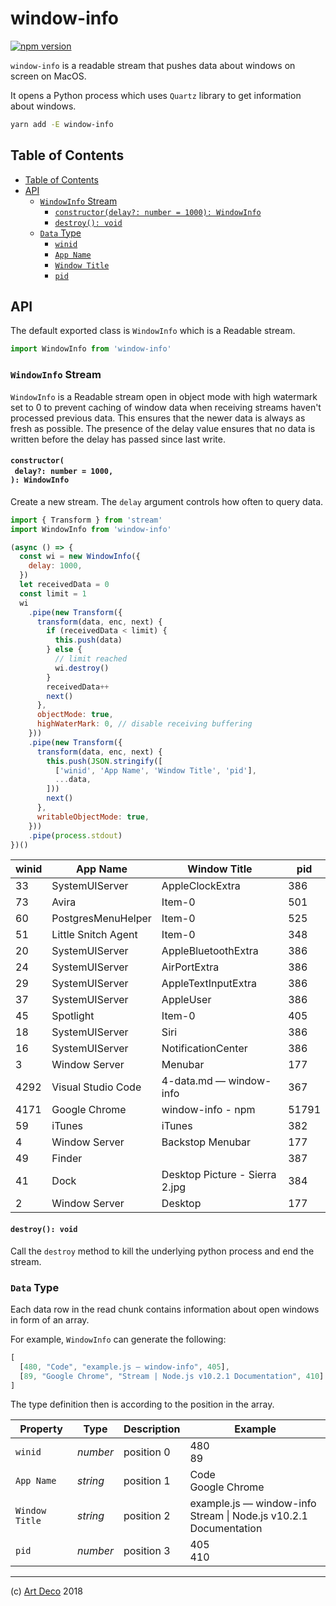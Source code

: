 # window-info

[![npm version](https://badge.fury.io/js/window-info.svg)](https://npmjs.org/package/window-info)

`window-info` is a readable stream that pushes data about windows on screen on MacOS.

It opens a Python process which uses `Quartz` library to get information about windows.

```sh
yarn add -E window-info
```

## Table of Contents

- [Table of Contents](#table-of-contents)
- [API](#api)
  * [`WindowInfo` Stream](#windowinfo-stream)
    * [`constructor(delay?: number = 1000): WindowInfo`](#constructordelay-number--1000-windowinfo)
    * [`destroy(): void`](#destroy-void)
  * [`Data` Type](#data-type)
    * [<code>winid</code>](#winid)
    * [<code>App Name</code>](#app-name)
    * [<code>Window Title</code>](#window-title)
    * [<code>pid</code>](#pid)

## API

The default exported class is `WindowInfo` which is a Readable stream.

```js
import WindowInfo from 'window-info'
```

### `WindowInfo` Stream

`WindowInfo` is a Readable stream open in object mode with high watermark set to 0 to prevent caching of window data when receiving streams haven't processed previous data. This ensures that the newer data is always as fresh as possible. The presence of the delay value ensures that no data is written before the delay has passed since last write.


#### `constructor(`<br/>&nbsp;&nbsp;`delay?: number = 1000,`<br/>`): WindowInfo`

Create a new stream. The `delay` argument controls how often to query data.

```javascript
import { Transform } from 'stream'
import WindowInfo from 'window-info'

(async () => {
  const wi = new WindowInfo({
    delay: 1000,
  })
  let receivedData = 0
  const limit = 1
  wi
    .pipe(new Transform({
      transform(data, enc, next) {
        if (receivedData < limit) {
          this.push(data)
        } else {
          // limit reached
          wi.destroy()
        }
        receivedData++
        next()
      },
      objectMode: true,
      highWaterMark: 0, // disable receiving buffering
    }))
    .pipe(new Transform({
      transform(data, enc, next) {
        this.push(JSON.stringify([
          ['winid', 'App Name', 'Window Title', 'pid'],
          ...data,
        ]))
        next()
      },
      writableObjectMode: true,
    }))
    .pipe(process.stdout)
})()
```

| winid | App Name | Window Title | pid |
| ----- | -------- | ------------ | --- |
| 33 | SystemUIServer | AppleClockExtra | 386 |
| 73 | Avira | Item-0 | 501 |
| 60 | PostgresMenuHelper | Item-0 | 525 |
| 51 | Little Snitch Agent | Item-0 | 348 |
| 20 | SystemUIServer | AppleBluetoothExtra | 386 |
| 24 | SystemUIServer | AirPortExtra | 386 |
| 29 | SystemUIServer | AppleTextInputExtra | 386 |
| 37 | SystemUIServer | AppleUser | 386 |
| 45 | Spotlight | Item-0 | 405 |
| 18 | SystemUIServer | Siri | 386 |
| 16 | SystemUIServer | NotificationCenter | 386 |
| 3 | Window Server | Menubar | 177 |
| 4292 | Visual Studio Code | 4-data.md — window-info | 367 |
| 4171 | Google Chrome | window-info - npm | 51791 |
| 59 | iTunes | iTunes | 382 |
| 4 | Window Server | Backstop Menubar | 177 |
| 49 | Finder |  | 387 |
| 41 | Dock | Desktop Picture - Sierra 2.jpg | 384 |
| 2 | Window Server | Desktop | 177 |

#### `destroy(): void`

Call the `destroy` method to kill the underlying python process and end the stream.

### `Data` Type

Each data row in the read chunk contains information about open windows in form of an array.

For example, `WindowInfo` can generate the following:

```js
[
  [480, "Code", "example.js — window-info", 405],
  [89, "Google Chrome", "Stream | Node.js v10.2.1 Documentation", 410]
]
```

The type definition then is according to the position in the array.

<table>
 <thead>
  <tr>
   <th>Property</th>
   <th>Type</th>
   <th>Description</th>
   <th>Example</th>
  </tr>
 </thead>
 <tbody>
   <tr>
  <td><a name="winid"><code>winid</code></a></td>
  <td><em>number</em></td>
  <td>position 0</td>
  <td>480<br/>89</td>
 </tr>
 <tr>
  <td><a name="app-name"><code>App Name</code></a></td>
  <td><em>string</em></td>
  <td>position 1</td>
  <td>Code<br/>Google Chrome</td>
 </tr>
 <tr>
  <td><a name="window-title"><code>Window Title</code></a></td>
  <td><em>string</em></td>
  <td>position 2</td>
  <td>example.js — window-info<br/>Stream | Node.js v10.2.1 Documentation</td>
 </tr>
 <tr>
  <td><a name="pid"><code>pid</code></a></td>
  <td><em>number</em></td>
  <td>position 3</td>
  <td>405<br>410</td>
 </tr>
 </tbody>
</table>


---

(c) [Art Deco][1] 2018

[1]: https://artdeco.bz

